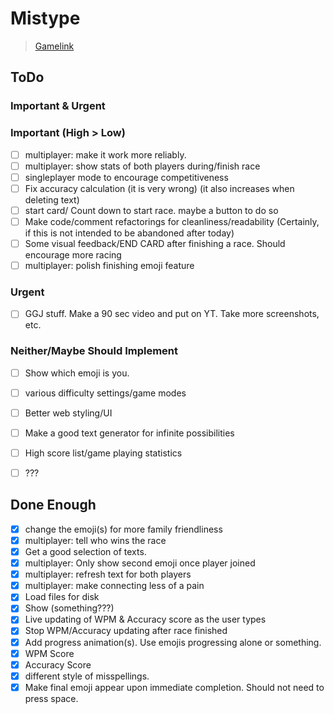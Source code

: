 # Mistype

> [Gamelink](https://daedricreign.github.io/GGJ2020/)

## ToDo

### Important & Urgent

### Important (High > Low)
- [ ] multiplayer: make it work more reliably. 
- [ ] multiplayer: show stats of both players during/finish race
- [ ] singleplayer mode to encourage competitiveness
- [ ] Fix accuracy calculation (it is very wrong) (it also increases when deleting text)
- [ ] start card/ Count down to start race. maybe a button to do so
- [ ] Make code/comment refactorings for cleanliness/readability (Certainly, if this is not intended to be abandoned after today)
- [ ] Some visual feedback/END CARD after finishing a race. Should encourage more racing
- [ ] multiplayer: polish finishing emoji feature

### Urgent
- [ ] GGJ stuff. Make a 90 sec video and put on YT. Take more screenshots, etc. 

### Neither/Maybe Should Implement
- [ ] Show which emoji is you. 
- [ ] various difficulty settings/game modes
- [ ] Better web styling/UI
- [ ] Make a good text generator for infinite possibilities
- [ ] High score list/game playing statistics
- [ ] ???


## Done Enough
- [X] change the emoji(s) for more family friendliness
- [X] multiplayer: tell who wins the race
- [X] Get a good selection of texts. 
- [X] multiplayer: Only show second emoji once player joined 
- [X] multiplayer: refresh text for both players
- [X] multiplayer: make connecting less of a pain
- [X] Load files for disk
- [X] Show (something???)
- [X] Live updating of WPM & Accuracy score as the user types
- [X] Stop WPM/Accuracy updating after race finished
- [X] Add progress animation(s). Use emojis progressing alone or something. 
- [X] WPM Score
- [X] Accuracy Score
- [X] different style of misspellings.
- [X] Make final emoji appear upon immediate completion. Should not need to press space.